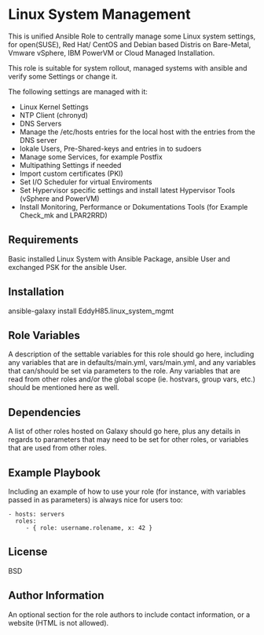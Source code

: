 Linux System Management
=========

This is unified Ansible Role to centrally manage some Linux system settings, for open(SUSE), Red Hat/ CentOS and Debian based Distris on Bare-Metal, Vmware vSphere, IBM PowerVM or Cloud Managed Installation.

This role is suitable for system rollout, managed systems with ansible and verify some Settings or change it.

The following settings are managed with it:
- Linux Kernel Settings
- NTP Client (chronyd)
- DNS Servers
- Manage the /etc/hosts entries for the local host with the entries from the DNS server
- lokale Users, Pre-Shared-keys and entries in to sudoers
- Manage some Services, for example Postfix
- Multipathing Settings if needed
- Import custom certificates (PKI)
- Set I/O Scheduler for virtual Enviroments
- Set Hypervisor specific settings and install latest Hypervisor Tools (vSphere and PowerVM)
- Install Monitoring, Performance or Dokumentations Tools (for Example Check_mk and LPAR2RRD)

Requirements
------------

Basic installed Linux System with Ansible Package, ansible User and exchanged PSK for the ansible User.

Installation
------------

ansible-galaxy install EddyH85.linux_system_mgmt

Role Variables
--------------

A description of the settable variables for this role should go here, including any variables that are in defaults/main.yml, vars/main.yml, and any variables that can/should be set via parameters to the role. Any variables that are read from other roles and/or the global scope (ie. hostvars, group vars, etc.) should be mentioned here as well.

Dependencies
------------

A list of other roles hosted on Galaxy should go here, plus any details in regards to parameters that may need to be set for other roles, or variables that are used from other roles.

Example Playbook
----------------

Including an example of how to use your role (for instance, with variables passed in as parameters) is always nice for users too:

    - hosts: servers
      roles:
         - { role: username.rolename, x: 42 }

License
-------

BSD

Author Information
------------------

An optional section for the role authors to include contact information, or a website (HTML is not allowed).
